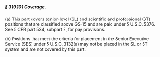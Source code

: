 ##### § 319.101 Coverage. #####

(a) This part covers senior-level (SL) and scientific and professional (ST) positions that are classified above GS-15 and are paid under 5 U.S.C. 5376. See 5 CFR part 534, subpart E, for pay provisions.

(b) Positions that meet the criteria for placement in the Senior Executive Service (SES) under 5 U.S.C. 3132(a) may not be placed in the SL or ST system and are not covered by this part.